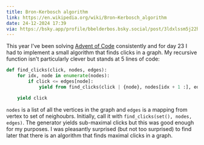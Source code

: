 ```yaml
---
title: Bron-Kerbosch algorithm
link: https://en.wikipedia.org/wiki/Bron–Kerbosch_algorithm
date: 24-12-2024 17:39
via: https://bsky.app/profile/bbelderbos.bsky.social/post/3ldxlssm5j22h
---
```


This year I've been solving [Advent of Code](https://adventofcode.com) consistently and for day 23 I had to implement a small algorithm that finds clicks in a graph.
My recursive function isn't particularly clever but stands at 5 lines of code:

```py
def find_clicks(click, nodes, edges):
    for idx, node in enumerate(nodes):
        if click <= edges[node]:
            yield from find_clicks(click | {node}, nodes[idx + 1 :], edges)

    yield click
```

`nodes` is a list of all the vertices in the graph and `edges` is a mapping from vertex to set of neighoubrs.
Initially, call it with `find_clicks(set(), nodes, edges)`.
The generator yields sub-maximal clicks but this was good enough for my purposes.
I was pleasantly surprised (but not too surprised) to find later that there is an algorithm that finds maximal clicks in a graph.
